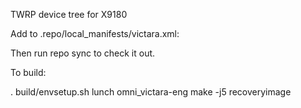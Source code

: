TWRP device tree for X9180

Add to .repo/local_manifests/victara.xml:

<?xml version="1.0" encoding="UTF-8"?>
<manifest>
    <project path="device/zte/x9180" name="device_zte_x9180-TWRP" remote="wbdy95" revision="android-6.0-twrp" />
</manifest>

Then run repo sync to check it out.

To build:

. build/envsetup.sh
lunch omni_victara-eng
make -j5 recoveryimage

